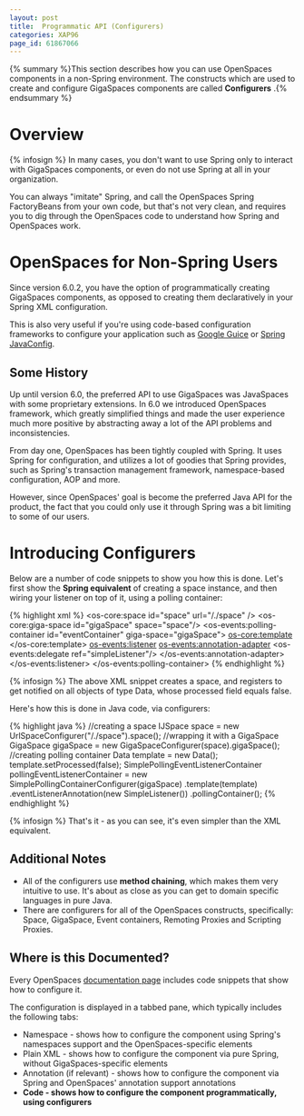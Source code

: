 ```yaml
---
layout: post
title:  Programmatic API (Configurers)
categories: XAP96
page_id: 61867066
---
```


{% summary %}This section describes how you can use OpenSpaces components in a non-Spring environment. The constructs which are used to create and configure GigaSpaces components are called **Configurers** .{% endsummary %}

# Overview

{% infosign %} In many cases, you don't want to use Spring only to interact with GigaSpaces components, or even do not use Spring at all in your organization.

You can always "imitate" Spring, and call the OpenSpaces Spring FactoryBeans from your own code, but that's not very clean, and requires you to dig through the OpenSpaces code to understand how Spring and OpenSpaces work.

# OpenSpaces for Non-Spring Users

Since version 6.0.2, you have the option of programmatically creating GigaSpaces components, as opposed to creating them declaratively in your Spring XML configuration.

This is also very useful if you're using code-based configuration frameworks to configure your application such as [Google Guice](http://code.google.com/p/google-guice) or [Spring JavaConfig](http://www.springframework.org/javaconfig). 

## Some History

Up until version 6.0, the preferred API to use GigaSpaces was JavaSpaces with some proprietary extensions. In 6.0 we introduced OpenSpaces framework, which greatly simplified things and made the user experience much more positive by abstracting away a lot of the API problems and inconsistencies.

From day one, OpenSpaces has been tightly coupled with Spring. It uses Spring for configuration, and utilizes a lot of goodies that Spring provides, such as Spring's transaction management framework, namespace-based configuration, AOP and more.

However, since OpenSpaces' goal is become the preferred Java API for the product, the fact that you could only use it through Spring was a bit limiting to some of our users.

# Introducing Configurers 

Below are a number of code snippets to show you how this is done. Let's first show the **Spring equivalent** of creating a space instance, and then wiring your listener on top of it, using a polling container:

{% highlight xml %}
<os-core:space id="space" url="/./space" />
<os-core:giga-space id="gigaSpace" space="space"/>
<bean id="simpleListener" class="SimpleListener" />
<os-events:polling-container id="eventContainer" giga-space="gigaSpace">
<os-core:template>
        <bean class="org.openspaces.example.data.common.Data">
            <property name="processed" value="false"/>
        </bean>
    </os-core:template>
<os-events:listener>
        <os-events:annotation-adapter>
            <os-events:delegate ref="simpleListener"/>
        </os-events:annotation-adapter>
    </os-events:listener>
</os-events:polling-container>
{% endhighlight %}

{% infosign %} The above XML snippet creates a space, and registers to get notified on all objects of type Data, whose processed field equals false.

Here's how this is done in Java code, via configurers:

{% highlight java %}
//creating a space
IJSpace space = new UrlSpaceConfigurer("/./space").space();
//wrapping it with a GigaSpace
GigaSpace gigaSpace = new GigaSpaceConfigurer(space).gigaSpace();
//creating polling container
Data template = new Data();
template.setProcessed(false);
SimplePollingEventListenerContainer pollingEventListenerContainer = new SimplePollingContainerConfigurer(gigaSpace)
.template(template)
.eventListenerAnnotation(new SimpleListener())
.pollingContainer();
{% endhighlight %}

{% infosign %} That's it - as you can see, it's even simpler than the XML equivalent.

## Additional Notes

- All of the configurers use **method chaining**, which makes them very intuitive to use. It's about as close as you can get to domain specific languages in pure Java.
- There are configurers for all of the OpenSpaces constructs, specifically: Space, GigaSpace, Event containers, Remoting Proxies and Scripting Proxies.

## Where is this Documented?

Every OpenSpaces [documentation page](/xap96/2012/12/19/the-space-component.html) includes code snippets that show how to configure it.

The configuration is displayed in a tabbed pane, which typically includes the following tabs:

- Namespace - shows how to configure the component using Spring's namespaces support and the OpenSpaces-specific elements
- Plain XML - shows how to configure the component via pure Spring, without GigaSpaces-specific elements 
- Annotation (if relevant) - shows how to configure the component via Spring and OpenSpaces' annotation support annotations 
- **Code - shows how to configure the component programmatically, using configurers**

